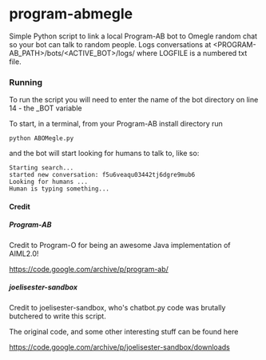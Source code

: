 # program-abmegle
Simple Python script to link a local Program-AB bot to Omegle random chat so your bot can talk to random people. Logs conversations at <PROGRAM-AB_PATH>/bots/<ACTIVE_BOT>/logs/<LOGFILE> where LOGFILE is a numbered txt file.

### Running

To run the script you will need to enter the name of the bot directory on line 14 - the _BOT variable

To start, in a terminal, from your Program-AB install directory run

```
python ABOMegle.py
```

and the bot will start looking for humans to talk to, like so:

```
Starting search...
started new conversation: f5u6veaqu03442tj6dgre9mub6
Looking for humans ...
Human is typing something...
```
#### Credit

##### Program-AB

Credit to Program-O for being an awesome Java implementation of AIML2.0!

https://code.google.com/archive/p/program-ab/

##### joelisester-sandbox

Credit to joelisester-sandbox, who's chatbot.py code was brutally butchered to write this script.

The original code, and some other interesting stuff can be found here

https://code.google.com/archive/p/joelisester-sandbox/downloads

